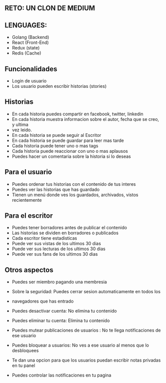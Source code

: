 ## RETO: UN CLON DE MEDIUM 

## LENGUAGES: 
* Golang (Backend)
* React (Front-End)
* Redux (state)
* Redis (Cache)
## Funcionalidades
* Login de usuario
* Los usuario pueden escribir historias (stories)
## Historias
* En cada historia puedes compartir en facebook, twitter, linkedin
* En cada historia muestra informacion sobre el autor, fecha que se creo, y ultima
* vez leido.
* En cada historia se puede seguir al Escritor
* En cada historia se puede guardar para leer mas tarde
* Cada historia puede tener uno o mas tags
* Cada historia puede reaccionar con uno o mas aplausos
* Puedes hacer un comentaria sobre la historia si lo deseas

## Para el usuario
* Puedes ordenar tus historias con el contenido de tus interes
* Puedes ver las historias que has guardado
* Tienen un menú donde ves los guardados, archivados, vistos recientemente

## Para el escritor
* Puedes tener borradores antes de publicar el contenido
* Las historias se dividen en borradores o publicados
* Cada escritor tiene estadisticas 
* Puede ver sus vistas de los ultimos 30 dias
* Puede ver sus lecturas de los ultimos 30 dias
* Puede ver sus fans de los ultimos 30 dias

## Otros aspectos 
* Puedes ser miembro pagando una membresia
* Sobre la seguridad: Puedes cerrar sesion automaticamente en todos los 
* navegadores que has entrado

* Puedes desactivar cuenta: No elimina tu contenido
* Puedes eliminar tu cuenta: Elimina tu contenido

* Puedes mutear publicaciones de usuarios : No te llega notificaciones de ese usuario
* Puedes bloquear a usuarios: No ves a ese usuario al menos que lo desbloquees

* Te dan una opcion para que los usuarios puedan escribir notas privadas en tu panel
* Puedes controlar las notificaciones en tu pagina

